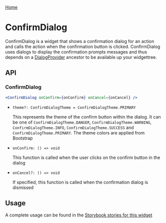 [Home](../README.md)

# ConfirmDialog

ConfirmDialog is a widget that shows a confirmation dialog for an action and calls the action when
the confirmation button is clicked. ConfirmDialog uses dialogs to display the confirmation prompts
messages and thus depends on a [DialogProvider](api-reference/dialog-provider.md) ancestor to be available up your
widgettree.

## API

### ConfirmDialog

```jsx
<ConfirmDialog onConfirm={onConfirm} onCancel={onCancel} />
```

-   `theme?: ConfirmDialogTheme = ConfirmDialogTheme.PRIMARY`

    This represents the theme of the confirm button within the dialog. It can be one of
    `ConfirmDialogTheme.DANGER`, `ConfirmDialogTheme.WARNING`, `ConfirmDialogTheme.INFO`,
    `ConfirmDialogTheme.SUCCESS` and `ConfirmDialogTheme.PRIMARY`. The theme colors are applied
    from Bootstrap

-   `onConfirm: () => void`

    This function is called when the user clicks on the confirm button in the dialog

-   `onCancel?: () => void`

    If specified, this function is called when the confirmation dialog is dismissed

## Usage

A complete usage can be found in the [Storybook stories for this widget](../src/misc/confirm-dialog/index.stories.tsx)
